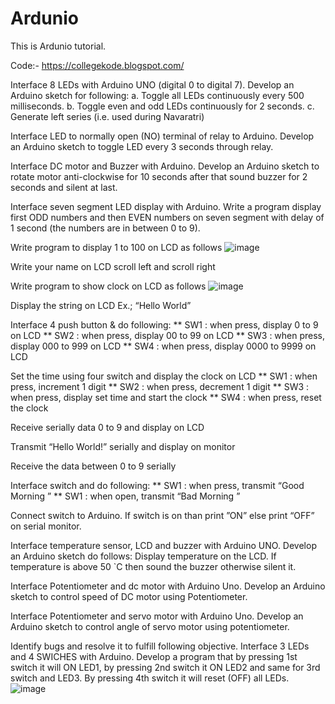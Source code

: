 # Ardunio
This is Ardunio tutorial.

Code:- https://collegekode.blogspot.com/

Interface 8 LEDs with Arduino UNO (digital 0 to digital 7). Develop an Arduino sketch for following: 
a. Toggle all LEDs continuously every 500 milliseconds. 
b. Toggle even and odd LEDs continuously for 2 seconds. 
c. Generate left series (i.e. used during Navaratri) 

Interface LED to normally open (NO) terminal of relay to Arduino. Develop an Arduino sketch to toggle LED every 3 seconds through relay.

Interface DC motor and Buzzer with Arduino. Develop an Arduino sketch to rotate motor anti-clockwise for 10 seconds after that sound buzzer for 2 seconds and silent at last. 

Interface seven segment LED display with Arduino. Write a program display first ODD numbers and then EVEN numbers on seven segment with delay of 1 second (the numbers are in between 0 to 9).

Write program to display 1 to 100 on LCD as follows 
![image](https://user-images.githubusercontent.com/106819662/193674975-a0eecee7-9362-4c68-8bd0-61d2626ce17d.png)

Write your name on LCD scroll left and scroll right 

Write program to show clock on LCD as follows 
![image](https://user-images.githubusercontent.com/106819662/193675165-02d90b40-7124-4cf0-b01f-35b820284899.png)

Display the string on LCD Ex.; “Hello World” 

Interface 4 push button & do following: 
** SW1 : when press, display 0 to 9 on LCD 
** SW2 : when press, display 00 to 99 on LCD 
** SW3 : when press, display 000 to 999 on LCD 
** SW4 : when press, display 0000 to 9999 on LCD 

Set the time using four switch and display the clock on LCD 
** SW1 : when press, increment 1 digit 
** SW2 : when press, decrement 1 digit 
** SW3 : when press, display set time and start the clock 
** SW4 : when press, reset the clock 

Receive serially data 0 to 9 and display on LCD 

Transmit “Hello World!” serially and display on monitor

Receive the data between 0 to 9 serially

Interface switch and do following: 
** SW1 : when press, transmit “Good Morning ” 
** SW1 : when open, transmit “Bad Morning ” 

Connect switch to Arduino. If switch is on than print ”ON” else print “OFF” on serial monitor. 

Interface temperature sensor, LCD and buzzer with Arduino UNO. Develop an Arduino sketch do follows: 
Display temperature on the LCD. 
If temperature is above 50 `C then sound the buzzer otherwise silent it. 

Interface Potentiometer and dc motor with Arduino Uno. Develop an Arduino sketch to control speed of DC motor using Potentiometer. 

Interface Potentiometer and servo motor with Arduino Uno. Develop an Arduino sketch to control angle of servo motor using potentiometer.

Identify bugs and resolve it to fulfill following objective. Interface 3 LEDs and 4 SWICHES with Arduino. Develop a program that by pressing 1st switch it will ON LED1, by pressing 2nd switch it ON LED2 and same for 3rd switch and LED3. By pressing 4th switch it will reset (OFF) all LEDs.
![image](https://user-images.githubusercontent.com/106819662/193676215-8f88321f-d3e7-423e-8051-977c1881ff92.png)
